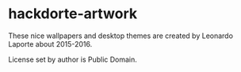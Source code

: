 # hackdorte-artwork

These nice wallpapers and desktop themes are created by Leonardo Laporte
about 2015-2016.

License set by author is Public Domain.
